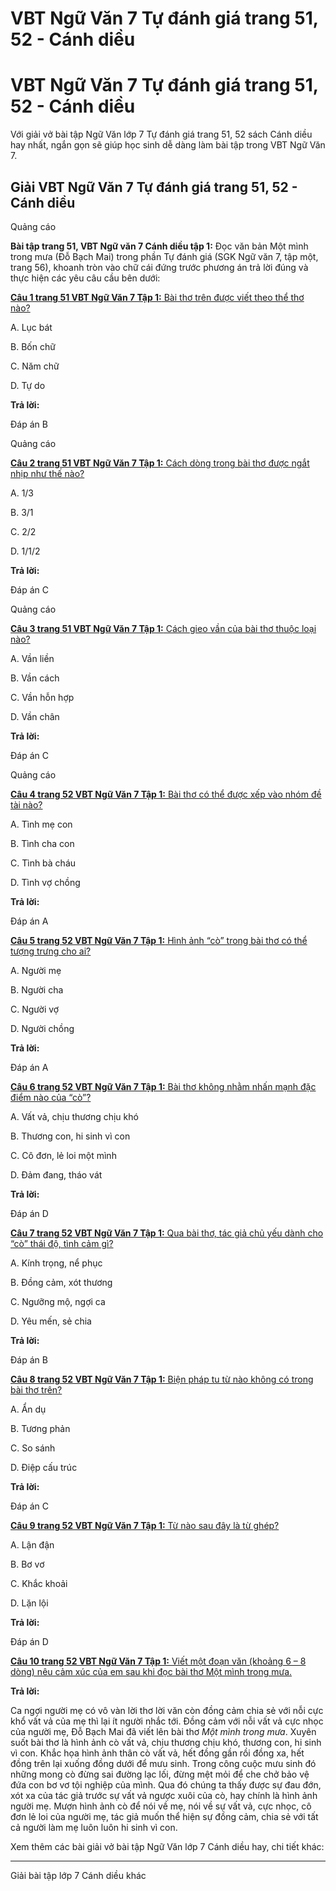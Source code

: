 # VBT Ngữ Văn 7 Tự đánh giá trang 51, 52 - Cánh diều

# VBT Ngữ Văn 7 Tự đánh giá trang 51, 52 - Cánh diều

Với giải vở bài tập Ngữ Văn lớp 7 Tự đánh giá trang 51, 52 sách Cánh diều hay nhất, ngắn gọn sẽ giúp học sinh dễ dàng làm bài tập trong VBT Ngữ Văn 7.

## Giải VBT Ngữ Văn 7 Tự đánh giá trang 51, 52 - Cánh diều

Quảng cáo

**Bài tập trang 51, VBT Ngữ văn 7 Cánh diều tập 1:** Đọc văn bản Một mình trong mưa (Đỗ Bạch Mai) trong phần Tự đánh giá (SGK Ngữ văn 7, tập một, trang 56), khoanh tròn vào chữ cái đứng trước phương án trả lời đúng và thực hiện các yêu câu cầu bên dưới:

[**Câu 1 trang 51 VBT Ngữ Văn 7 Tập 1:** Bài thơ trên được viết theo thể thơ nào?](https://vietjack.com/vbt-ngu-van-7-cd/cau-1-trang-51-vth-ngu-van-lop-7-tap-1.jsp)

A. Lục bát

B. Bốn chữ

C. Năm chữ

D. Tự do

**Trả lời:**

Đáp án B

Quảng cáo

[**Câu 2 trang 51 VBT Ngữ Văn 7 Tập 1:** Cách dòng trong bài thơ được ngắt nhịp như thế nào?](https://vietjack.com/vbt-ngu-van-7-cd/cau-2-trang-51-vth-ngu-van-lop-7-tap-1.jsp)

A. 1/3

B. 3/1

C. 2/2

D. 1/1/2

**Trả lời:**

Đáp án C

Quảng cáo

[**Câu 3 trang 51 VBT Ngữ Văn 7 Tập 1:** Cách gieo vần của bài thơ thuộc loại nào?](https://vietjack.com/vbt-ngu-van-7-cd/cau-3-trang-51-vth-ngu-van-lop-7-tap-1.jsp)

A. Vần liền

B. Vần cách

C. Vần hỗn hợp

D. Vần chân

**Trả lời:**

Đáp án C

Quảng cáo

[**Câu 4 trang 52 VBT Ngữ Văn 7 Tập 1:** Bài thơ có thể được xếp vào nhóm đề tài nào?](https://vietjack.com/vbt-ngu-van-7-cd/cau-4-trang-52-vth-ngu-van-lop-7-tap-1.jsp)

A. Tình mẹ con

B. Tình cha con

C. Tình bà cháu

D. Tình vợ chồng

**Trả lời:**

Đáp án A

[**Câu 5 trang 52 VBT Ngữ Văn 7 Tập 1:** Hình ảnh “cò” trong bài thơ có thể tượng trưng cho ai?](https://vietjack.com/vbt-ngu-van-7-cd/cau-5-trang-52-vth-ngu-van-lop-7-tap-1.jsp)

A. Người mẹ

B. Người cha

C. Người vợ

D. Người chồng

**Trả lời:**

Đáp án A

[**Câu 6 trang 52 VBT Ngữ Văn 7 Tập 1:** Bài thơ không nhằm nhấn mạnh đặc điểm nào của “cò”?](https://vietjack.com/vbt-ngu-van-7-cd/cau-6-trang-52-vth-ngu-van-lop-7-tap-1.jsp)

A. Vất vả, chịu thương chịu khó

B. Thương con, hi sinh vì con

C. Cô đơn, lẻ loi một mình

D. Đảm đang, tháo vát

**Trả lời:**

Đáp án D

[**Câu 7 trang 52 VBT Ngữ Văn 7 Tập 1:** Qua bài thơ, tác giả chủ yếu dành cho “cò” thái độ, tình cảm gì?](https://vietjack.com/vbt-ngu-van-7-cd/cau-7-trang-52-vth-ngu-van-lop-7-tap-1.jsp)

A. Kính trọng, nể phục

B. Đồng cảm, xót thương

C. Ngưỡng mộ, ngợi ca

D. Yêu mến, sẻ chia

**Trả lời:**

Đáp án B

[**Câu 8 trang 52 VBT Ngữ Văn 7 Tập 1:** Biện pháp tu từ nào không có trong bài thơ trên?](https://vietjack.com/vbt-ngu-van-7-cd/cau-8-trang-52-vth-ngu-van-lop-7-tap-1.jsp)

A. Ẩn dụ

B. Tương phản

C. So sánh

D. Điệp cấu trúc

**Trả lời:**

Đáp án C

[**Câu 9 trang 52 VBT Ngữ Văn 7 Tập 1:** Từ nào sau đây là từ ghép?](https://vietjack.com/vbt-ngu-van-7-cd/cau-9-trang-52-vth-ngu-van-lop-7-tap-1.jsp)

A. Lận đận

B. Bơ vơ

C. Khắc khoải

D. Lặn lội

**Trả lời:**

Đáp án D

[**Câu 10 trang 52 VBT Ngữ Văn 7 Tập 1:** Viết một đoạn văn (khoảng 6 – 8 dòng) nêu cảm xúc của em sau khi đọc bài thơ Một mình trong mưa.](https://vietjack.com/vbt-ngu-van-7-cd/cau-10-trang-52-vth-ngu-van-lop-7-tap-1.jsp)

**Trả lời:**

Ca ngợi người mẹ có vô vàn lời thơ lời văn còn đồng cảm chia sẻ với nỗi cực khổ vất vả của mẹ thì lại ít người nhắc tới. Đồng cảm với nỗi vất vả cực nhọc của người mẹ, Đỗ Bạch Mai đã viết lên bài thơ _Một mình trong mưa_. Xuyên suốt bài thơ là hình ảnh cò vất vả, chịu thương chịu khó, thương con, hi sinh vì con. Khắc họa hình ảnh thân cò vất vả, hết đồng gần rồi đồng xa, hết đồng trên lại xuống đồng dưới để mưu sinh. Trong công cuộc mưu sinh đó những mong cò đừng sai đường lạc lối, đừng mệt mỏi để che chở bảo vệ đứa con bơ vơ tội nghiệp của mình. Qua đó chúng ta thấy được sự đau đớn, xót xa của tác giả trước sự vất vả ngược xuôi của cò, hay chính là hình ảnh người mẹ. Mượn hình ảnh cò để nói về mẹ, nói về sự vất vả, cực nhọc, cô đơn lẻ loi của người mẹ, tác giả muốn thể hiện sự đồng cảm, chia sẻ với tất cả người làm mẹ luôn luôn hi sinh vì con.

Xem thêm các bài giải vở bài tập Ngữ Văn lớp 7 Cánh diều hay, chi tiết khác:

* * *

Giải bài tập lớp 7 Cánh diều khác
